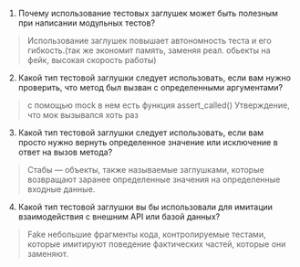 1)  Почему использование тестовых заглушек может быть полезным при написании модульных тестов? 
> Использование заглушек повышает автономность теста и его гибкость.(так же экономит память, заменяя реал. обьекты на фейк, высокая скорость работы)

2) Какой тип тестовой заглушки следует использовать, если вам нужно проверить, что метод был вызван с определенными аргументами?
> с помощью mock в нем есть функция assert_called() Утверждение, что мок вызывался хоть раз

3)  Какой тип тестовой заглушки следует использовать, если вам просто нужно вернуть определенное значение или исключение в ответ на вызов метода?
> Стабы — объекты, также называемые заглушками, которые возвращают заранее определенные значения на определенные входные данные. 
 
4) Какой тип тестовой заглушки вы бы использовали для имитации  взаимодействия с внешним API или базой данных?
> Fake небольшие фрагменты кода, контролируемые тестами, которые имитируют поведение фактических частей, которые они заменяют.